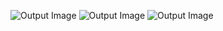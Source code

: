 ![Output Image](/output/postman.jpg)
![Output Image](/output/STS.jpg)
![Output Image](/output/workbench.jpg)
